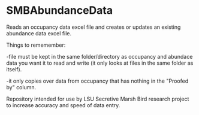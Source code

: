 # SMBAbundanceData
Reads an occupancy data excel file and creates or updates an existing abundance data excel file.


Things to rememember:

  -file must be kept in the same folder/directory as occupancy and abundace data you want it to read and write (it only looks at files in the same folder as itself).
  
  -it only copies over data from occupancy that has nothing in the "Proofed by" column.


Repository intended for use by LSU Secretive Marsh Bird research project to increase accuracy and speed of data entry.
